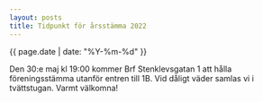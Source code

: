```yaml
---
layout: posts
title: Tidpunkt för årsstämma 2022
---
```

{{ page.date | date: "%Y-%m-%d" }}

Den 30:e maj kl 19:00 kommer Brf Stenklevsgatan 1 att hålla föreningsstämma utanför entren till 1B. Vid dåligt väder samlas vi i tvättstugan. Varmt välkomna!
